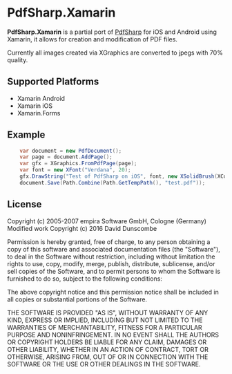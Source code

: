 # PdfSharp.Xamarin
**PdfSharp.Xamarin** is a partial port of [PdfSharp](http://www.pdfsharp.com/) for iOS and Android using Xamarin, it allows for creation and modification of PDF files.

Currently all images created via XGraphics are converted to jpegs with 70% quality.

## Supported Platforms

- Xamarin Android
- Xamarin iOS
- Xamarin.Forms

## Example

```cs
	var document = new PdfDocument();
	var page = document.AddPage();
	var gfx = XGraphics.FromPdfPage(page); 
	var font = new XFont("Verdana", 20);
	gfx.DrawString("Test of PdfSharp on iOS", font, new XSolidBrush(XColor.FromArgb(0, 0, 0)), 10, 130);
	document.Save(Path.Combine(Path.GetTempPath(), "test.pdf"));
```

## License

Copyright (c) 2005-2007 empira Software GmbH, Cologne (Germany)  
Modified work Copyright (c) 2016 David Dunscombe

Permission is hereby granted, free of charge, to any person obtaining a copy of this software and associated documentation files (the "Software"), to deal in the Software without restriction, including without limitation the rights to use, copy, modify, merge, publish, distribute, sublicense, and/or sell copies of the Software, and to permit persons to whom the Software is furnished to do so, subject to the following conditions:

The above copyright notice and this permission notice shall be included in all copies or substantial portions of the Software.

THE SOFTWARE IS PROVIDED "AS IS", WITHOUT WARRANTY OF ANY KIND, EXPRESS OR IMPLIED, INCLUDING BUT NOT LIMITED TO THE WARRANTIES OF MERCHANTABILITY, FITNESS FOR A PARTICULAR PURPOSE AND NONINFRINGEMENT. IN NO EVENT SHALL THE AUTHORS OR COPYRIGHT HOLDERS BE LIABLE FOR ANY CLAIM, DAMAGES OR OTHER LIABILITY, WHETHER IN AN ACTION OF CONTRACT, TORT OR OTHERWISE, ARISING FROM, OUT OF OR IN CONNECTION WITH THE SOFTWARE OR THE USE OR OTHER DEALINGS IN THE SOFTWARE.